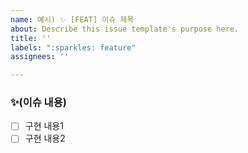 ```yaml
---
name: 예시) ✨ [FEAT] 이슈 제목
about: Describe this issue template's purpose here.
title: ''
labels: ":sparkles: feature"
assignees: ''

---
```


### ✨(이슈 내용)
- [ ] 구현 내용1
- [ ] 구현 내용2
